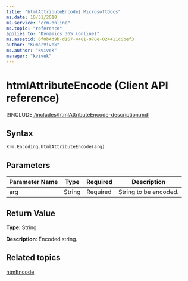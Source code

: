 ```yaml
---
title: "htmlAttributeEncode| MicrosoftDocs"
ms.date: 10/31/2018
ms.service: "crm-online"
ms.topic: "reference"
applies_to: "Dynamics 365 (online)"
ms.assetid: 6f0b4d9b-d167-4481-970e-024411c0bef3
author: "KumarVivek"
ms.author: "kvivek"
manager: "kvivek"
---
```

# htmlAttributeEncode (Client API reference)



[!INCLUDE[./includes/htmlAttributeEncode-description.md](./includes/htmlAttributeEncode-description.md)] 

## Syntax

`Xrm.Encoding.htmlAttributeEncode(arg)`

## Parameters

|Parameter Name        | Type           | Required  |Description  |
| ------------- |-------------| -----|-----|
|arg        | String           | Required  |String to be encoded.  |


## Return Value

**Type**: String

**Description**: Encoded string.

## Related topics
[htmEncode](htmlEncode.md)